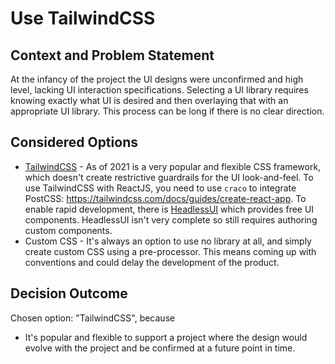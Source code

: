 # Use TailwindCSS

## Context and Problem Statement

At the infancy of the project the UI designs were unconfirmed and high level, lacking UI interaction specifications. Selecting a UI library requires knowing exactly what UI is desired and then overlaying that with an appropriate UI library. This process can be long if there is no clear direction.

## Considered Options

- [TailwindCSS](https://tailwindcss.com/) - As of 2021 is a very popular and flexible CSS framework, which doesn't create restrictive guardrails for the UI look-and-feel. To use TailwindCSS with ReactJS, you need to use `craco` to integrate PostCSS: https://tailwindcss.com/docs/guides/create-react-app. To enable rapid development, there is [HeadlessUI](https://headlessui.dev/) which provides free UI components. HeadlessUI isn't very complete so still requires authoring custom components.
- Custom CSS - It's always an option to use no library at all, and simply create custom CSS using a pre-processor. This means coming up with conventions and could delay the development of the product.

## Decision Outcome

Chosen option: "TailwindCSS", because

- It's popular and flexible to support a project where the design would evolve with the project and be confirmed at a future point in time.
